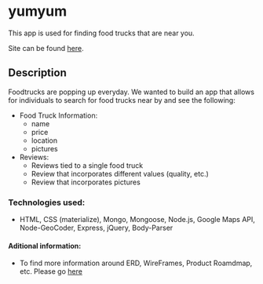 # yumyum
This app is used for finding food trucks that are near you.

Site can be found [here](https://serene-plateau-18570.herokuapp.com/).

## Description
Foodtrucks are popping up everyday. We wanted to build an app that allows for individuals to search for food trucks near by and see the following:
  - Food Truck Information:
      - name
      - price
      - location
      - pictures
  - Reviews:
      - Reviews tied to a single food truck
      - Review that incorporates different values (quality, etc.)
      - Review that incorporates pictures

### Technologies used:
- HTML, CSS (materialize), Mongo, Mongoose, Node.js, Google Maps API, Node-GeoCoder, Express, jQuery, Body-Parser

#### Aditional information:
- To find more information around ERD, WireFrames, Product Roamdmap, etc. Please go [here](https://docs.google.com/presentation/d/1OBfv1cG_C7j1KHdwK7W_xfbkwm3ev7ovDnUFh4hqu7E/edit?usp=sharing)
